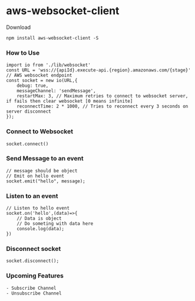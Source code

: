 # aws-websocket-client

Download
```
npm install aws-websocket-client -S
```


### How to Use
```
import io from './lib/websocket'
const URL = 'wss://{apiId}.execute-api.{region}.amazonaws.com/{stage}' // AWS websocket endpoint
const socket = new io(URL,{
    debug: true,
    messageChannel: 'sendMessage',
    restartMax: 3, // Maximum retries to connect to websocket server, if fails then clear websocket [0 means infinite]
    reconnectTime: 2 * 1000, // Tries to reconnect every 3 seconds on server disconnect
});
```

### Connect to Websocket
```
socket.connect()
```

### Send Message to an event
```
// message should be object
// Emit on hello event
socket.emit("hello", message);
```


### Listen to an event
```
// Listen to hello event 
socket.on('hello',(data)=>{
    // Data is object
    // Do someting with data here
    console.log(data);
})
```

### Disconnect socket
```
socket.disconnect();
```

### Upcoming Features
```
- Subscribe Channel
- Unsubscribe Channel